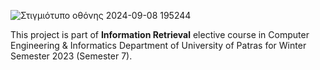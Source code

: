 ![Στιγμιότυπο οθόνης 2024-09-08 195244](https://github.com/user-attachments/assets/6e91e7ab-cf11-408f-a2ce-3f8ca52ab7a1)

This project is part of **Information Retrieval** elective course in Computer Engineering & Informatics Department of University of Patras for Winter Semester 2023 (Semester 7). 
